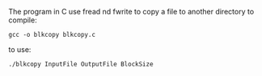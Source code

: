 The program in C use fread nd fwrite to copy a file to another directory
to compile:

    gcc -o blkcopy blkcopy.c

to use:

    ./blkcopy InputFile OutputFile BlockSize

